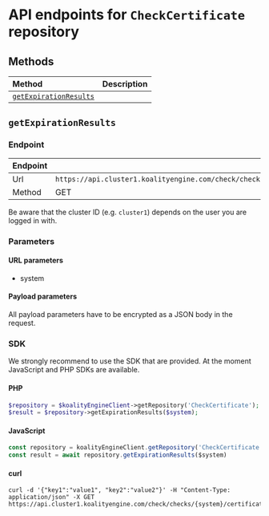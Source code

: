 # API endpoints for `CheckCertificate` repository

## Methods

| Method                                        | Description                                                            |
|:----------------------------------------------|:-----------------------------------------------------------------------|
| [`getExpirationResults`](#getexpirationresults) |  |


## `getExpirationResults`



### Endpoint
| Endpoint |                                                                       |
|:---------|:----------------------------------------------------------------------|
| Url      | ```https://api.cluster1.koalityengine.com/check/checks/{system}/certificate```|
| Method   | GET                                      |

Be aware that the cluster ID (e.g. `cluster1`) depends on the user you are logged in with.

### Parameters

#### URL parameters
 - system

#### Payload parameters

All payload parameters have to be encrypted as a JSON body in the request.


### SDK

We strongly recommend to use the SDK that are provided. At the moment JavaScript and PHP SDKs are available.

#### PHP
```php
$repository = $koalityEngineClient->getRepository('CheckCertificate');
$result = $repository->getExpirationResults($system);
```

#### JavaScript

```javascript
const repository = koalityEngineClient.getRepository('CheckCertificate')
const result = await repository.getExpirationResults($system)
```

#### curl

```shell
curl -d '{"key1":"value1", "key2":"value2"}' -H "Content-Type: application/json" -X GET https://api.cluster1.koalityengine.com/check/checks/{system}/certificate
```

